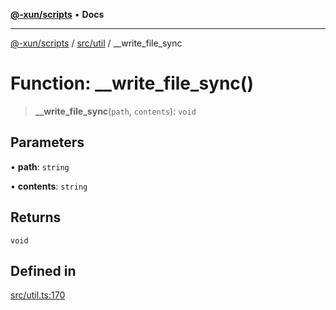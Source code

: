 [**@-xun/scripts**](../../../README.md) • **Docs**

***

[@-xun/scripts](../../../README.md) / [src/util](../README.md) / \_\_write\_file\_sync

# Function: \_\_write\_file\_sync()

> **\_\_write\_file\_sync**(`path`, `contents`): `void`

## Parameters

• **path**: `string`

• **contents**: `string`

## Returns

`void`

## Defined in

[src/util.ts:170](https://github.com/Xunnamius/xscripts/blob/86b76a595de7a0bbf273ef7bb201d4c62f5e3d77/src/util.ts#L170)
